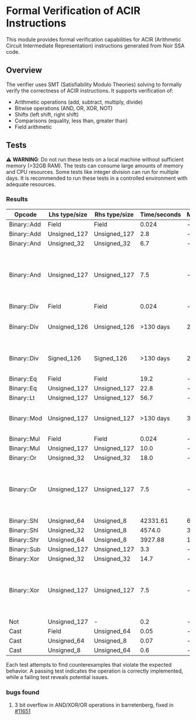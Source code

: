 # Formal Verification of ACIR Instructions

This module provides formal verification capabilities for ACIR (Arithmetic Circuit Intermediate Representation) instructions generated from Noir SSA code.

## Overview

The verifier uses SMT (Satisfiability Modulo Theories) solving to formally verify the correctness of ACIR instructions. It supports verification of:

- Arithmetic operations (add, subtract, multiply, divide)
- Bitwise operations (AND, OR, XOR, NOT)
- Shifts (left shift, right shift)
- Comparisons (equality, less than, greater than)
- Field arithmetic

## Tests

⚠️ **WARNING**: Do not run these tests on a local machine without sufficient memory (>32GB RAM). The tests can consume large amounts of memory and CPU resources. Some tests like integer division can run for multiple days. It is recommended to run these tests in a controlled environment with adequate resources.

### Results

| Opcode      | Lhs type/size | Rhs type/size | Time/seconds | Memory/GB | Success | SMT Term Type    | Reason                                                                                                        |
| ----------- | ------------- | ------------- | ------------ | --------- | ------- | ---------------- | ------------------------------------------------------------------------------------------------------------- |
| Binary::Add | Field         | Field         | 0.024        | -         | &check; | TermType::FFTerm | - |
| Binary::Add | Unsigned_127  | Unsigned_127  | 2.8          | -         | &check; | TermType::BVTerm | - |
| Binary::And | Unsigned_32   | Unsigned_32   | 6.7          | -         | &check; | TermType::BVTerm | - |
| Binary::And | Unsigned_127  | Unsigned_127  | 7.5          | -         | &cross; | TermType::BVTerm | [smt solver lookup doesnt support 2bits tables](https://github.com/AztecProtocol/aztec-packages/issues/11721) |
| Binary::Div | Field         | Field         | 0.024        | -         | &check; | TermType::FFTerm | - |
| Binary::Div | Unsigned_126  | Unsigned_126  | >130 days    | 20        | &cross; | TermType::BVTerm | Test takes too long |
| Binary::Div | Signed_126    | Signed_126    | >130 days    | 20        | &cross; | TermType::BVTerm | Test takes too long |
| Binary::Eq  | Field         | Field         | 19.2         | -         | &check; | TermType::FFTerm | - |
| Binary::Eq  | Unsigned_127  | Unsigned_127  | 22.8         | -         | &check; | TermType::BVTerm | - |
| Binary::Lt  | Unsigned_127  | Unsigned_127  | 56.7         | -         | &check; | TermType::BVTerm | - |
| Binary::Mod | Unsigned_127  | Unsigned_127  | >130 days    | 3.2       | &cross; | TermType::BVTerm | Test takes too long |
| Binary::Mul | Field         | Field         | 0.024        | -         | &check; | TermType::FFTerm | - |
| Binary::Mul | Unsigned_127  | Unsigned_127  | 10.0         | -         | &check; | TermType::BVTerm | - |
| Binary::Or  | Unsigned_32   | Unsigned_32   | 18.0         | -         | &check; | TermType::BVTerm | - |
| Binary::Or  | Unsigned_127  | Unsigned_127  | 7.5          | -         | &cross; | TermType::BVTerm | [smt solver lookup doesnt support 2bits tables](https://github.com/AztecProtocol/aztec-packages/issues/11721) |
| Binary::Shl | Unsigned_64   | Unsigned_8    | 42331.61     | 63.2      | &check; | TermType::BVTerm | - |
| Binary::Shl | Unsigned_32   | Unsigned_8    | 4574.0       | 30        | &check; | TermType::BVTerm | - |
| Binary::Shr | Unsigned_64   | Unsigned_8    | 3927.88      | 10        | &check; | TermType::BVTerm | - |
| Binary::Sub | Unsigned_127  | Unsigned_127  | 3.3          | -         | &check; | TermType::BVTerm | - |
| Binary::Xor | Unsigned_32   | Unsigned_32   | 14.7         | -         | &check; | TermType::BVTerm | - |
| Binary::Xor | Unsigned_127  | Unsigned_127  | 7.5          | -         | &cross; | TermType::BVTerm | [smt solver lookup doesnt support 2bits tables](https://github.com/AztecProtocol/aztec-packages/issues/11721) |
| Not         | Unsigned_127  | -             | 0.2          | -         | &check; | TermType::BVTerm | - |
| Cast        | Field         | Unsigned_64   | 0.05         | -         | &check; | TermType::FFTerm | - |
| Cast        | Unsigned_64   | Unsigned_8    | 0.07         | -         | &check; | TermType::BVTerm | - |
| Cast        | Unsigned_8    | Unsigned_64   | 0.6          | -         | &check; | TermType::BVTerm | - |

Each test attempts to find counterexamples that violate the expected behavior. A passing test indicates the operation is correctly implemented, while a failing test reveals potential issues.

### bugs found

1. 3 bit overflow in AND/XOR/OR operations in barretenberg, fixed in [#11651](https://github.com/AztecProtocol/aztec-packages/commit/dddab22934b3abb798dbf204bccb68b557ee2193)
